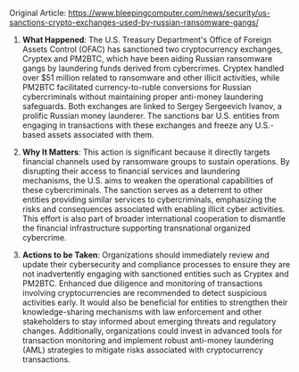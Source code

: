 Original Article: https://www.bleepingcomputer.com/news/security/us-sanctions-crypto-exchanges-used-by-russian-ransomware-gangs/

1) **What Happened**: The U.S. Treasury Department's Office of Foreign Assets Control (OFAC) has sanctioned two cryptocurrency exchanges, Cryptex and PM2BTC, which have been aiding Russian ransomware gangs by laundering funds derived from cybercrimes. Cryptex handled over $51 million related to ransomware and other illicit activities, while PM2BTC facilitated currency-to-ruble conversions for Russian cybercriminals without maintaining proper anti-money laundering safeguards. Both exchanges are linked to Sergey Sergeevich Ivanov, a prolific Russian money launderer. The sanctions bar U.S. entities from engaging in transactions with these exchanges and freeze any U.S.-based assets associated with them.

2) **Why It Matters**: This action is significant because it directly targets financial channels used by ransomware groups to sustain operations. By disrupting their access to financial services and laundering mechanisms, the U.S. aims to weaken the operational capabilities of these cybercriminals. The sanction serves as a deterrent to other entities providing similar services to cybercriminals, emphasizing the risks and consequences associated with enabling illicit cyber activities. This effort is also part of broader international cooperation to dismantle the financial infrastructure supporting transnational organized cybercrime.

3) **Actions to be Taken**: Organizations should immediately review and update their cybersecurity and compliance processes to ensure they are not inadvertently engaging with sanctioned entities such as Cryptex and PM2BTC. Enhanced due diligence and monitoring of transactions involving cryptocurrencies are recommended to detect suspicious activities early. It would also be beneficial for entities to strengthen their knowledge-sharing mechanisms with law enforcement and other stakeholders to stay informed about emerging threats and regulatory changes. Additionally, organizations could invest in advanced tools for transaction monitoring and implement robust anti-money laundering (AML) strategies to mitigate risks associated with cryptocurrency transactions.